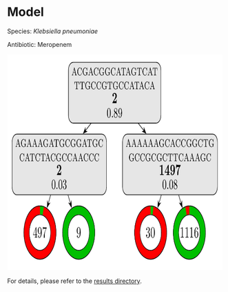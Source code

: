 
# Model

Species: *Klebsiella pneumoniae*

Antibiotic: Meropenem

<a href="./model.pdf"><img src="./model.png" width=500 height=500 /></a>

For details, please refer to the [results directory](../../../../../results/cart_b/klebsiella%20pneumoniae/meropenem/repeat_8/).

